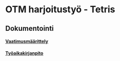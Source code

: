 # OTM harjoitustyö - Tetris
## Dokumentointi
#### [Vaatimusmäärittely](https://github.com/idaliisa/otm-harjoitustyo/blob/master/dokumentointi/vaatimusmaarittely.md)
#### [Työaikakirjanpito](https://github.com/idaliisa/otm-harjoitustyo/blob/master/tyoaikakirjanpito.md)